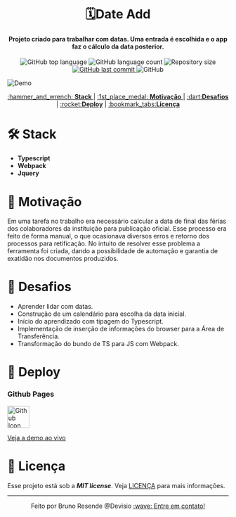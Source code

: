 <h1 align="center">
  🗓️Date Add
    <br>
</h1>

<h4 align="center">
  Projeto criado para trabalhar com datas. Uma entrada é escolhida e o app faz o cálculo da data posterior. 
</h4>
<p align="center">
  <img alt="GitHub top language" src="https://img.shields.io/github/languages/top/bresends/date_add">

  <img alt="GitHub language count" src="https://img.shields.io/github/languages/count/bresends/date_add">

  <img alt="Repository size" src="https://img.shields.io/github/languages/code-size/bresends/date_add">
  <a href="https://github.com/bresends/date_add/commits/master">
    <img alt="GitHub last commit" src="https://img.shields.io/github/last-commit/bresends/date_add">
  </a>
  <img alt="GitHub" src="https://img.shields.io/github/license/bresends/date_add">
</p>

![Demo](https://i.imgur.com/95TcK2n.gif)

<p align="center">
  <a href="#hammer_and_wrench-Stack">:hammer_and_wrench: <strong>Stack</strong> </a> |
  <a href="#1st_place_medal-Motivação">:1st_place_medal: <strong>Motivação</strong> </a> |
  <a href="#dart-Desafios">:dart:<strong>Desafios</strong></a> |
  <a href="#rocket-Deploy">:rocket:<strong>Deploy</strong></a> |
  <a href="#bookmark_tabs-Licença">:bookmark_tabs:<strong>Licença</strong></a>
</p>


# :hammer_and_wrench: Stack
- **Typescript**
- **Webpack**
- **Jquery**

# :1st_place_medal: Motivação
Em uma tarefa no trabalho era necessário calcular a data de final das férias dos colaboradores da instituição para publicação oficial. Esse processo era feito de forma manual, o que ocasionava diversos erros e retorno dos processos para retificação. No intuito de resolver esse problema a ferramenta foi criada, dando a possibilidade de automação e garantia de exatidão nos documentos produzidos. 

# :dart: Desafios
- Aprender lidar com datas.
- Construção de um calendário para escolha da data inicial.
- Início do aprendizado com tipagem do Typescript.
- Implementação de inserção de informações do browser para a Área de Transferência.
- Transformação do bundo de TS para JS com Webpack. 

# :rocket: Deploy
### Github Pages
<a href="https://bresends.github.io/date_add/">
    <img src="https://cdn-icons-png.flaticon.com/512/25/25231.png" width="50" height="50" alt="Github Icon">
</a>

[Veja a demo ao vivo](https://bresends.github.io/date_add/)

# :bookmark_tabs: Licença
Esse projeto está sob a ***MIT license***. Veja [LICENÇA](https://github.com/bresends/date_add/blob/main/License.md) para mais informações.

---

<p align="center">
  <span>Feito por Bruno Resende @Devisio </span>
  <a href="https://www.linkedin.com/in/bresends/"> :wave: Entre em contato!</a>
</p>
